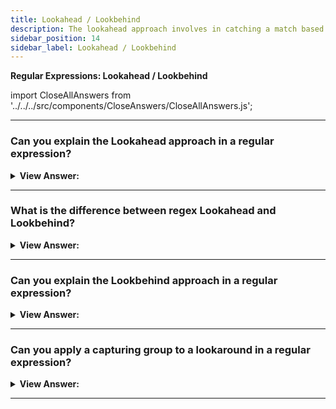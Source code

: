 ```yaml
---
title: Lookahead / Lookbehind
description: The lookahead approach involves in catching a match based on a proceeding character or digit. The lookbehind approach involves in catching a match based on a preceding character or digit.
sidebar_position: 14
sidebar_label: Lookahead / Lookbehind
---
```


**Regular Expressions: Lookahead / Lookbehind**

import CloseAllAnswers from '../../../src/components/CloseAnswers/CloseAllAnswers.js';

<CloseAllAnswers />

---

### Can you explain the Lookahead approach in a regular expression?

<details>
  <summary><strong>View Answer:</strong></summary>
  <div>
  <div><strong>Interview Response:</strong> Sometimes, we need to find only those matches for a pattern that are followed or preceded by another pattern. The lookahead approach involves catching a match based on a proceeding character or digit. For example, the syntax is: X(?=Y), which means "look for X, but match only if followed by Y". There may be any pattern instead of X and Y. Notably, the lookahead is merely a test. The contents of the parentheses do not get included in the result.
    </div><br />
  <div><strong className="codeExample">Code Example:</strong><br /><br />

  <div></div>

```js
let str = '1 turkey costs 30€';

alert(str.match(/\d+(?=€)/));
// 30, the number 1 is ignored, as it is not followed by €

// EXAMPLE: Negative Lookahead
let str = '2 turkeys cost 60€';

alert(str.match(/\d+\b(?!€)/g));
// 2 (the price is not matched)
```

  </div>
  </div>
</details>

---

### What is the difference between regex Lookahead and Lookbehind?

<details>
  <summary><strong>View Answer:</strong></summary>
  <div>
  <div><strong>Interview Response:</strong> Lookahead allows us to add a condition for “what follows”. Lookbehind is similar, but it looks behind to find the target.
    </div>
  </div>
</details>

---

### Can you explain the Lookbehind approach in a regular expression?

<details>
  <summary><strong>View Answer:</strong></summary>
  <div>
  <div><strong>Interview Response:</strong> Lookbehind is like the lookahead approach. The difference is that they are the opposite, where lookahead value matches a value that proceeds it. While the lookbehind value matches the value proceeds it. It allows us to match a pattern only if the target value is before it. We can also use the negative lookbehind approach. The negative lookbehind approach allows us to set a test where the target should not be behind the pattern value. You should note that the contents inside lookbehind parentheses do not become a part of the result.
    </div><br />
  <div><strong className="codeExample">Code Example:</strong><br /><br />

  <div></div>

```js
let str = '1 turkey costs $30';

// the dollar sign is escaped \$
alert(str.match(/(?<=\$)\d+/)); // 30 (skipped the sole number)

let str = '2 turkeys cost $60';

alert(str.match(/(?<!\$)\b\d+/g)); // 2 (the price is not matched)
```

  </div>
  </div>
</details>

---

### Can you apply a capturing group to a lookaround in a regular expression?

<details>
  <summary><strong>View Answer:</strong></summary>
  <div>
  <div><strong>Interview Response:</strong> Yes, this is possible for both the lookahead and lookbehind (They are lookarounds) to apply the lookaround approach. The lookaround is zero-length making it Atomic. As soon as the lookaround condition is satisfied, the regex engine forgets about everything inside the lookaround, and it does not backtrack inside the lookaround to try different permutations.<br /><br />The only situation in which this makes any difference is when you use capturing groups inside the lookaround. Since the regex engine does not backtrack into the lookaround, it does not try different permutations of the capturing groups.
    </div><br />
  <div><strong className="codeExample">Code Example:</strong><br /><br />

  <div></div>

```js
let str = '1 turkey costs 30€';
let regexp = /\d+(?=(€|kr))/; // extra parentheses around €|kr

alert(str.match(regexp)); // 30, €
```

  </div>
  </div>
</details>

---
